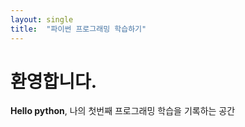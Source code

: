 ```yaml
---
layout: single
title:  "파이썬 프로그래밍 학습하기"
---
```


# 환영합니다.

**Hello python**, 나의 첫번째 프로그래밍 학습을 기록하는 공간 

